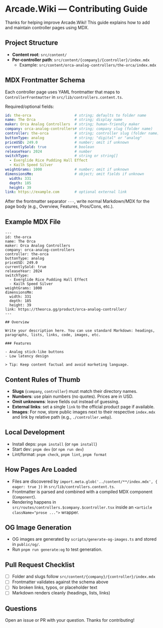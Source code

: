 # Arcade.Wiki — Contributing Guide

Thanks for helping improve Arcade.Wiki! This guide explains how to add and maintain controller pages using MDX.

## Project Structure

- __Content root__: `src/content/`
- __Per-controller path__: `src/content/{company}/{controller}/index.mdx`
  - Example: `src/content/orca-analog-controllers/the-orca/index.mdx`

## MDX Frontmatter Schema

Each controller page uses YAML frontmatter that maps to `ControllerFrontmatter` in `src/lib/controllers.content.ts`.

Required/optional fields:

```yaml
id: the-orca                    # string; defaults to folder name
name: The Orca                  # string; display name
maker: Orca Analog Controllers  # string; human-friendly maker
company: orca-analog-controllers# string; company slug (folder name)
controller: the-orca            # string; controller slug (folder name)
buttonType: analog              # string; "digital" or "analog"
priceUSD: 249.0                 # number; omit if unknown
currentlySold: true             # boolean
releaseYear: 2024               # number
switchType:                     # string or string[]
  - Everglide Rice Pudding Hall Effect
  - Kailh Speed Silver
weightGrams: 1000               # number; omit if unknown
dimensionsMm:                   # object; omit fields if unknown
  width: 331
  depth: 185
  height: 39
link: https://example.com       # optional external link
```

After the frontmatter separator `---`, write normal Markdown/MDX for the page body (e.g., Overview, Features, Pros/Cons, etc.).

## Example MDX File

```mdx
---
id: the-orca
name: The Orca
maker: Orca Analog Controllers
company: orca-analog-controllers
controller: the-orca
buttonType: analog
priceUSD: 249.0
currentlySold: true
releaseYear: 2024
switchType:
  - Everglide Rice Pudding Hall Effect
  - Kailh Speed Silver
weightGrams: 1000
dimensionsMm:
  width: 331
  depth: 185
  height: 39
link: https://theorca.gg/product/orca-analog-controller/
---

## Overview

Write your description here. You can use standard Markdown: headings, paragraphs, lists, links, code, images, etc.

### Features

- Analog stick-like buttons
- Low latency design

> Tip: Keep content factual and avoid marketing language.
```

## Content Rules of Thumb

- __Slugs__ (`company`, `controller`) must match their directory names.
- __Numbers__: use plain numbers (no quotes). Prices are in USD.
- __Omit unknowns__: leave fields out instead of guessing.
- __External links__: set a single `link` to the official product page if available.
- __Images__: For now, store public images next to their respective `index.mdx` and link by relative path (e.g., `./controller.webp`).

## Local Development

- Install deps: `pnpm install` (or `npm install`)
- Start dev: `pnpm dev` (or `npm run dev`)
- Lint/format: `pnpm check`, `pnpm lint`, `pnpm format`

## How Pages Are Loaded

- Files are discovered by `import.meta.glob('../content/**/index.mdx', { eager: true })` in `src/lib/controllers.content.ts`.
- Frontmatter is parsed and combined with a compiled MDX component (`Component`).
- Rendering happens in `src/routes/controllers.$company.$controller.tsx` inside an `<article className="prose ...">` wrapper.

## OG Image Generation

- OG images are generated by `scripts/generate-og-images.ts` and stored in `public/og/`.
- Run `pnpm run generate:og` to test generation.

## Pull Request Checklist

- [ ] Folder and slugs follow `src/content/{company}/{controller}/index.mdx`
- [ ] Frontmatter validates against the schema above
- [ ] No broken links, typos, or placeholder text
- [ ] Markdown renders cleanly (headings, lists, links)

## Questions

Open an issue or PR with your question. Thanks for contributing!
